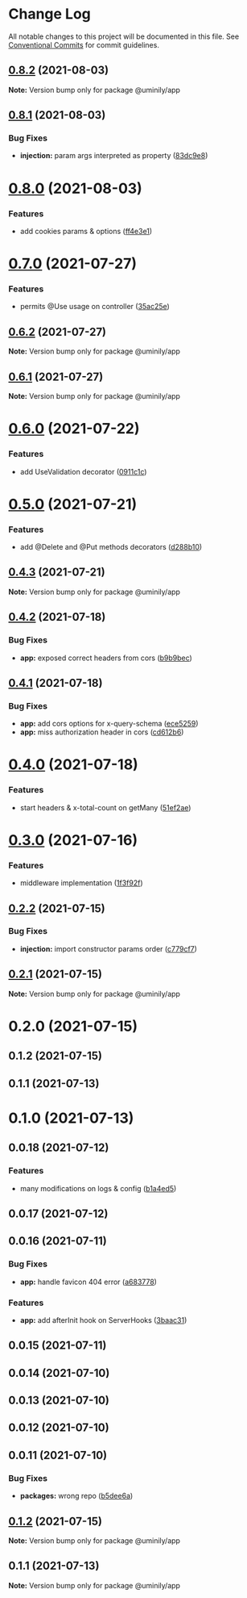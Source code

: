 # Change Log

All notable changes to this project will be documented in this file.
See [Conventional Commits](https://conventionalcommits.org) for commit guidelines.

## [0.8.2](https://github.com/Uminily/kodexo/compare/@uminily/app@0.8.1...@uminily/app@0.8.2) (2021-08-03)

**Note:** Version bump only for package @uminily/app





## [0.8.1](https://github.com/Uminily/kodexo/compare/@uminily/app@0.8.0...@uminily/app@0.8.1) (2021-08-03)


### Bug Fixes

* **injection:** param args interpreted as property ([83dc9e8](https://github.com/Uminily/kodexo/commit/83dc9e8a67fcc6bf21d5982b851c4d32c6c7147c))





# [0.8.0](https://github.com/Uminily/kodexo/compare/@uminily/app@0.7.0...@uminily/app@0.8.0) (2021-08-03)


### Features

* add cookies params & options ([ff4e3e1](https://github.com/Uminily/kodexo/commit/ff4e3e17e7e95952c09b65f7c24f7dbc0d3be484))





# [0.7.0](https://github.com/Uminily/kodexo/compare/@uminily/app@0.6.2...@uminily/app@0.7.0) (2021-07-27)


### Features

* permits @Use usage on controller ([35ac25e](https://github.com/Uminily/kodexo/commit/35ac25eabb7d3e6ecb2162da697b1b0bed0d953c))





## [0.6.2](https://github.com/Uminily/kodexo/compare/@uminily/app@0.6.1...@uminily/app@0.6.2) (2021-07-27)

**Note:** Version bump only for package @uminily/app





## [0.6.1](https://github.com/Uminily/kodexo/compare/@uminily/app@0.6.0...@uminily/app@0.6.1) (2021-07-27)

**Note:** Version bump only for package @uminily/app





# [0.6.0](https://github.com/Uminily/kodexo/compare/@uminily/app@0.5.0...@uminily/app@0.6.0) (2021-07-22)


### Features

* add UseValidation decorator ([0911c1c](https://github.com/Uminily/kodexo/commit/0911c1ce2f496369031e5c839f1a4505387c7126))





# [0.5.0](https://github.com/Uminily/kodexo/compare/@uminily/app@0.4.3...@uminily/app@0.5.0) (2021-07-21)


### Features

* add @Delete and @Put methods decorators ([d288b10](https://github.com/Uminily/kodexo/commit/d288b102037ef11a2f701eed7ecc8a8752d312e8))





## [0.4.3](https://github.com/Uminily/kodexo/compare/@uminily/app@0.4.2...@uminily/app@0.4.3) (2021-07-21)

**Note:** Version bump only for package @uminily/app





## [0.4.2](https://github.com/Uminily/kodexo/compare/@uminily/app@0.4.1...@uminily/app@0.4.2) (2021-07-18)


### Bug Fixes

* **app:** exposed correct headers from cors ([b9b9bec](https://github.com/Uminily/kodexo/commit/b9b9bec59d30633e323147ac475af591bf49ddfa))





## [0.4.1](https://github.com/Uminily/kodexo/compare/@uminily/app@0.4.0...@uminily/app@0.4.1) (2021-07-18)


### Bug Fixes

* **app:** add cors options for x-query-schema ([ece5259](https://github.com/Uminily/kodexo/commit/ece525907daa57cce05b3978f5059fbcc0f2e700))
* **app:** miss authorization header in cors ([cd612b6](https://github.com/Uminily/kodexo/commit/cd612b620153812fbf7251aea8a1eba07cc0ae25))





# [0.4.0](https://github.com/Uminily/kodexo/compare/@uminily/app@0.3.0...@uminily/app@0.4.0) (2021-07-18)


### Features

* start headers & x-total-count on getMany ([51ef2ae](https://github.com/Uminily/kodexo/commit/51ef2ae180633a28207cd458a175d8a67da1bf85))





# [0.3.0](https://github.com/Uminily/kodexo/compare/@uminily/app@0.2.2...@uminily/app@0.3.0) (2021-07-16)


### Features

* middleware implementation ([1f3f92f](https://github.com/Uminily/kodexo/commit/1f3f92fa8e44b21f9e44520cf9fa5d09ad7f1786))





## [0.2.2](https://github.com/Uminily/kodexo/compare/@uminily/app@0.2.1...@uminily/app@0.2.2) (2021-07-15)


### Bug Fixes

* **injection:** import constructor params order ([c779cf7](https://github.com/Uminily/kodexo/commit/c779cf7df3312aa09e4ef719da8ee561e78a1f82))





## [0.2.1](https://github.com/Uminily/kodexo/compare/@uminily/app@0.2.0...@uminily/app@0.2.1) (2021-07-15)

**Note:** Version bump only for package @uminily/app





# 0.2.0 (2021-07-15)



## 0.1.2 (2021-07-15)



## 0.1.1 (2021-07-13)



# 0.1.0 (2021-07-13)



## 0.0.18 (2021-07-12)


### Features

* many modifications on logs & config ([b1a4ed5](https://github.com/Uminily/kodexo/commit/b1a4ed5eb7485b03a3388749f4f068067640e194))



## 0.0.17 (2021-07-12)



## 0.0.16 (2021-07-11)


### Bug Fixes

* **app:** handle favicon 404 error ([a683778](https://github.com/Uminily/kodexo/commit/a68377864a408000a18dc77bfaa3602c47cf1108))


### Features

* **app:** add afterInit hook on ServerHooks ([3baac31](https://github.com/Uminily/kodexo/commit/3baac31f8dd18516a0ffa610de798dd74bf26b10))



## 0.0.15 (2021-07-11)



## 0.0.14 (2021-07-10)



## 0.0.13 (2021-07-10)



## 0.0.12 (2021-07-10)



## 0.0.11 (2021-07-10)


### Bug Fixes

* **packages:** wrong repo ([b5dee6a](https://github.com/Uminily/kodexo/commit/b5dee6a71e411ef01addd9331690d5495d779e03))





## [0.1.2](https://github.com/Uminily/kodexo/compare/v0.1.1...v0.1.2) (2021-07-15)

**Note:** Version bump only for package @uminily/app





## 0.1.1 (2021-07-13)

**Note:** Version bump only for package @uminily/app
